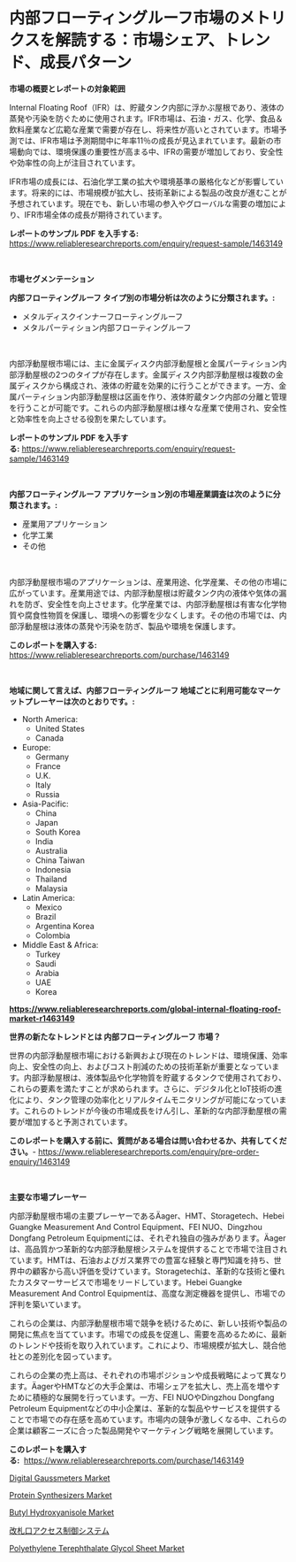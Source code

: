 <p><h1>内部フローティングルーフ市場のメトリクスを解読する：市場シェア、トレンド、成長パターン</h1></p><p><strong>市場の概要とレポートの対象範囲</strong></p>
<p><p>Internal Floating Roof（IFR）は、貯蔵タンク内部に浮かぶ屋根であり、液体の蒸発や汚染を防ぐために使用されます。IFR市場は、石油・ガス、化学、食品＆飲料産業など広範な産業で需要が存在し、将来性が高いとされています。市場予測では、IFR市場は予測期間中に年率11％の成長が見込まれています。最新の市場動向では、環境保護の重要性が高まる中、IFRの需要が増加しており、安全性や効率性の向上が注目されています。</p><p>IFR市場の成長には、石油化学工業の拡大や環境基準の厳格化などが影響しています。将来的には、市場規模が拡大し、技術革新による製品の改良が進むことが予想されています。現在でも、新しい市場の参入やグローバルな需要の増加により、IFR市場全体の成長が期待されています。</p></p>
<p><strong>レポートのサンプル PDF を入手する:</strong> <a href="https://www.reliableresearchreports.com/enquiry/request-sample/1463149">https://www.reliableresearchreports.com/enquiry/request-sample/1463149</a></p>
<p>&nbsp;</p>
<p><strong>市場セグメンテーション</strong></p>
<p><strong>内部フローティングルーフ タイプ別の市場分析は次のように分類されます。:</strong></p>
<p><ul><li>メタルディスクインナーフローティングルーフ</li><li>メタルパーティション内部フローティングルーフ</li></ul></p>
<p>&nbsp;</p>
<p><p>内部浮動屋根市場には、主に金属ディスク内部浮動屋根と金属パーティション内部浮動屋根の2つのタイプが存在します。金属ディスク内部浮動屋根は複数の金属ディスクから構成され、液体の貯蔵を効果的に行うことができます。一方、金属パーティション内部浮動屋根は区画を作り、液体貯蔵タンク内部の分離と管理を行うことが可能です。これらの内部浮動屋根は様々な産業で使用され、安全性と効率性を向上させる役割を果たしています。</p></p>
<p><strong>レポートのサンプル PDF を入手する:</strong>&nbsp;<a href="https://www.reliableresearchreports.com/enquiry/request-sample/1463149">https://www.reliableresearchreports.com/enquiry/request-sample/1463149</a></p>
<p>&nbsp;</p>
<p><strong> 内部フローティングルーフ アプリケーション別の市場産業調査は次のように分類されます。:</strong></p>
<p><ul><li>産業用アプリケーション</li><li>化学工業</li><li>その他</li></ul></p>
<p>&nbsp;</p>
<p><p>内部浮動屋根市場のアプリケーションは、産業用途、化学産業、その他の市場に広がっています。産業用途では、内部浮動屋根は貯蔵タンク内の液体や気体の漏れを防ぎ、安全性を向上させます。化学産業では、内部浮動屋根は有害な化学物質や腐食性物質を保護し、環境への影響を少なくします。その他の市場では、内部浮動屋根は液体の蒸発や汚染を防ぎ、製品や環境を保護します。</p></p>
<p><strong>このレポートを購入する:</strong>&nbsp; <a href="https://www.reliableresearchreports.com/purchase/1463149">https://www.reliableresearchreports.com/purchase/1463149</a></p>
<p>&nbsp;</p>
<p><strong>地域に関して言えば、内部フローティングルーフ 地域ごとに利用可能なマーケットプレーヤーは次のとおりです。:</strong></p>
<p><ul>
    <li>
        North America:
        <ul>
            <li>United States</li>
            <li>Canada</li>
        </ul>
    </li>
    <li>
        Europe:
        <ul>
            <li>Germany</li>
            <li>France</li>
            <li>U.K.</li>
            <li>Italy</li>
            <li>Russia</li>
        </ul>
    </li>
    <li>
        Asia-Pacific:
        <ul>
            <li>China</li>
            <li>Japan</li>
            <li>South Korea</li>
            <li>India</li>
            <li>Australia</li>
            <li>China Taiwan</li>
            <li>Indonesia</li>
            <li>Thailand</li>
            <li>Malaysia</li>
        </ul>
    </li>
    <li>
        Latin America:
        <ul>
            <li>Mexico</li>
            <li>Brazil</li>
            <li>Argentina Korea</li>
            <li>Colombia</li>
        </ul>
    </li>
    <li>
        Middle East & Africa:
        <ul>
            <li>Turkey</li>
            <li>Saudi</li>
            <li>Arabia</li>
            <li>UAE</li>
            <li>Korea</li>
        </ul>
    </li>
    </ul></p>
<p><strong><a href="https://www.reliableresearchreports.com/global-internal-floating-roof-market-r1463149">https://www.reliableresearchreports.com/global-internal-floating-roof-market-r1463149</a></strong>&nbsp;</p>
<p><strong>世界の新たなトレンドとは 内部フローティングルーフ 市場？</strong></p>
<p><p>世界の内部浮動屋根市場における新興および現在のトレンドは、環境保護、効率向上、安全性の向上、およびコスト削減のための技術革新が重要となっています。内部浮動屋根は、液体製品や化学物質を貯蔵するタンクで使用されており、これらの要素を満たすことが求められます。さらに、デジタル化とIoT技術の進化により、タンク管理の効率化とリアルタイムモニタリングが可能になっています。これらのトレンドが今後の市場成長をけん引し、革新的な内部浮動屋根の需要が増加すると予測されています。</p></p>
<p><strong>このレポートを購入する前に、質問がある場合は問い合わせるか、共有してください。</strong>- <a href="https://www.reliableresearchreports.com/enquiry/pre-order-enquiry/1463149">https://www.reliableresearchreports.com/enquiry/pre-order-enquiry/1463149</a></p>
<p>&nbsp;</p>
<p><strong>主要な市場プレーヤー</strong></p>
<p><p>内部浮動屋根市場の主要プレーヤーであるÄager、HMT、Storagetech、Hebei Guangke Measurement And Control Equipment、FEI NUO、Dingzhou Dongfang Petroleum Equipmentには、それぞれ独自の強みがあります。Äagerは、高品質かつ革新的な内部浮動屋根システムを提供することで市場で注目されています。HMTは、石油およびガス業界での豊富な経験と専門知識を持ち、世界中の顧客から高い評価を受けています。Storagetechは、革新的な技術と優れたカスタマーサービスで市場をリードしています。Hebei Guangke Measurement And Control Equipmentは、高度な測定機器を提供し、市場での評判を築いています。</p><p>これらの企業は、内部浮動屋根市場で競争を続けるために、新しい技術や製品の開発に焦点を当てています。市場での成長を促進し、需要を高めるために、最新のトレンドや技術を取り入れています。これにより、市場規模が拡大し、競合他社との差別化を図っています。</p><p>これらの企業の売上高は、それぞれの市場ポジションや成長戦略によって異なります。ÄagerやHMTなどの大手企業は、市場シェアを拡大し、売上高を増やすために積極的な展開を行っています。一方、FEI NUOやDingzhou Dongfang Petroleum Equipmentなどの中小企業は、革新的な製品やサービスを提供することで市場での存在感を高めています。市場内の競争が激しくなる中、これらの企業は顧客ニーズに合った製品開発やマーケティング戦略を展開しています。</p></p>
<p><strong>このレポートを購入する:</strong>&nbsp;&nbsp;<a href="https://www.reliableresearchreports.com/purchase/1463149">https://www.reliableresearchreports.com/purchase/1463149</a></p>
<p><p><a href="https://gamy-alyssum-396.notion.site/Digital-Gaussmeters-Market-Analysis-and-Sze-Forecasted-for-period-from-2024-to-2031-40bae0f1ef214375b9b615e8f46b907e">Digital Gaussmeters Market</a></p><p><a href="https://view.publitas.com/reportprime-1/protein-synthesizers-market-focuses-on-market-share-size-and-projected-forecast-till-2031/">Protein Synthesizers Market</a></p><p><a href="https://issuu.com/reportprime-2/docs/butyl-hydroxyanisole-market-size-2030.pptx">Butyl Hydroxyanisole Market</a></p><p><a href="https://github.com/cnnriuez22368/Market-Research-Report-List-1/blob/main/516618030860.md">改札口アクセス制御システム</a></p><p><a href="https://www.linkedin.com/pulse/polyethylene-terephthalate-glycol-sheet-market-dynamics-2024-2031-b6cbf?trackingId=8AT4c1w66x9KCCjYOh6W%2Fw%3D%3D">Polyethylene Terephthalate Glycol Sheet Market</a></p></p>